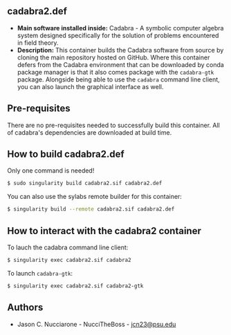 ## cadabra2.def

* **Main software installed inside:** Cadabra - A symbolic computer algebra system designed specifically for the solution of problems encountered in field theory.
* **Description:** This container builds the Cadabra software from source by cloning the main repository hosted on GitHub. Where this container defers from the Cadabra environment that can be downloaded by conda package manager is that it also comes package with the `cadabra-gtk` package. Alongside being able to use the `cadabra` command line client, you can also launch the graphical interface as well.

## Pre-requisites

There are no pre-requisites needed to successfully build this container. All of cadabra's dependencies are downloaded at build time.

## How to build cadabra2.def

Only one command is needed!

```bash
$ sudo singularity build cadabra2.sif cadabra2.def
```

You can also use the sylabs remote builder for this container:

```bash
$ singularity build --remote cadabra2.sif cadabra2.def
```

## How to interact with the cadabra2 container

To lauch the cadabra command line client:

```bash
$ singularity exec cadabra2.sif cadabra2
```

To launch `cadabra-gtk`:

```bash
$ singularity exec cadabra2.sif cadabra2-gtk
```

## Authors

* Jason C. Nucciarone - NucciTheBoss - jcn23@psu.edu